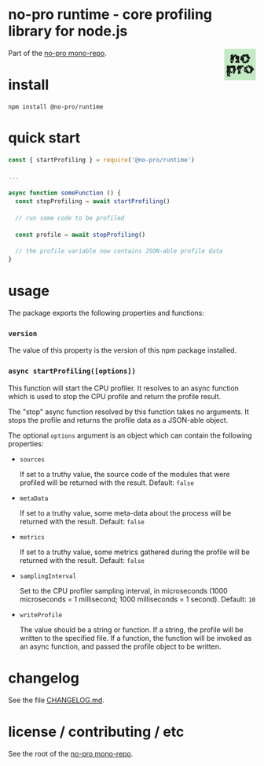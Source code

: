 no-pro runtime - core profiling library for node.js
================================================================================

<img src="https://raw.githubusercontent.com/pmuellr/no-pro/master/docs/images/no-pro.png" width="64" align="right">

Part of the [no-pro mono-repo](https://github.com/pmuellr/no-pro).


install
================================================================================

    npm install @no-pro/runtime


quick start
================================================================================

```js
const { startProfiling } = require('@no-pro/runtime')

...

async function someFunction () {
  const stopProfiling = await startProfiling()

  // run some code to be profiled

  const profile = await stopProfiling()

  // the profile variable now contains JSON-able profile data
}

```


usage
================================================================================

The package exports the following properties and functions:


### `version`

The value of this property is the version of this npm package installed.


### `async startProfiling([options])`

This function will start the CPU profiler.  It resolves to an async function
which is used to stop the CPU profile and return the profile result.

The "stop" async function resolved by this function takes no arguments.
It stops the profile and returns the profile data as a JSON-able object.

The optional `options` argument is an object which can contain the following
properties:

- `sources`

  If set to a truthy value, the source code of the modules that were profiled
  will be returned with the result.
  Default: `false`

- `metaData`

  If set to a truthy value, some meta-data about the process
  will be returned with the result.
  Default: `false`

- `metrics`

  If set to a truthy value, some metrics gathered during the profile
  will be returned with the result.
  Default: `false`

- `samplingInterval`

  Set to the CPU profiler sampling interval, in microseconds
  (1000 microseconds = 1 millisecond; 1000 milliseconds = 1 second).
  Default: `10`

- `writeProfile`

  The value should be a string or function.  If a string, the profile
  will be written to the specified file.  If a function, the function
  will be invoked as an async function, and passed the profile object
  to be written.


changelog
================================================================================

See the file [CHANGELOG.md](CHANGELOG.md).


license / contributing / etc
================================================================================

See the root of the [no-pro mono-repo](https://github.com/pmuellr/no-pro).